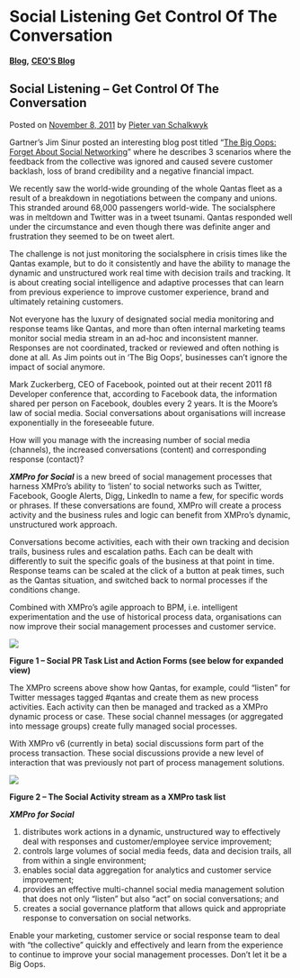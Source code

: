 # Social Listening Get Control Of The Conversation

[**Blog**](https://xmpro.com/category/blog/)**,** [**CEO'S Blog**](https://xmpro.com/category/blog/pieter-blog/)

## Social Listening – Get Control Of The Conversation

Posted on [November 8, 2011](https://xmpro.com/social-listening-get-control-of-the-conversation/) by [Pieter van Schalkwyk](https://xmpro.com/author/pietervs/)

Gartner’s Jim Sinur posted an interesting blog post titled “[The Big Oops: Forget About Social Networking](http://blogs.gartner.com/jim\_sinur/2011/10/30/the-big-oops-forget-about-social-networking/)” where he describes 3 scenarios where the feedback from the collective was ignored and caused severe customer backlash, loss of brand credibility and a negative financial impact.

We recently saw the world-wide grounding of the whole Qantas fleet as a result of a breakdown in negotiations between the company and unions. This stranded around 68,000 passengers world-wide. The socialsphere was in meltdown and Twitter was in a tweet tsunami. Qantas responded well under the circumstance and even though there was definite anger and frustration they seemed to be on tweet alert.

The challenge is not just monitoring the socialsphere in crisis times like the Qantas example, but to do it consistently and have the ability to manage the dynamic and unstructured work real time with decision trails and tracking. It is about creating social intelligence and adaptive processes that can learn from previous experience to improve customer experience, brand and ultimately retaining customers.

Not everyone has the luxury of designated social media monitoring and response teams like Qantas, and more than often internal marketing teams monitor social media stream in an ad-hoc and inconsistent manner. Responses are not coordinated, tracked or reviewed and often nothing is done at all. As Jim points out in ‘The Big Oops’, businesses can’t ignore the impact of social anymore.

Mark Zuckerberg, CEO of Facebook, pointed out at their recent 2011 f8 Developer conference that, according to Facebook data, the information shared per person on Facebook, doubles every 2 years. It is the Moore’s law of social media. Social conversations about organisations will increase exponentially in the foreseeable future.

How will you manage with the increasing number of social media (channels), the increased conversations (content) and corresponding response (contact)?

_**XMPro for Social**_ is a new breed of social management processes that harness XMPro’s ability to ‘listen’ to social networks such as Twitter, Facebook, Google Alerts, Digg, LinkedIn to name a few, for specific words or phrases. If these conversations are found, XMPro will create a process activity and the business rules and logic can benefit from XMPro’s dynamic, unstructured work approach.

Conversations become activities, each with their own tracking and decision trails, business rules and escalation paths. Each can be dealt with differently to suit the specific goals of the business at that point in time. Response teams can be scaled at the click of a button at peak times, such as the Qantas situation, and switched back to normal processes if the conditions change.

Combined with XMPro’s agile approach to BPM, i.e. intelligent experimentation and the use of historical process data, organisations can now improve their social management processes and customer service.

[![](https://xmpro.com/wp-content/uploads/2011/11/xmpro6socialtweet.png)](https://xmpro.com/wp-content/uploads/2011/11/xmpro6socialtweet.png)

**Figure 1 – Social PR Task List and Action Forms (see below for expanded view)**

The XMPro screens above show how Qantas, for example, could “listen” for Twitter messages tagged  #qantas and create them as new process activities. Each activity can then be managed and tracked as a XMPro dynamic process or case. These social channel messages (or aggregated into message groups) create fully managed social processes.

With XMPro v6 (currently in beta) social discussions form part of the process transaction. These social discussions provide a new level of interaction that was previously not part of process management solutions.

[![](https://xmpro.com/wp-content/uploads/2011/11/social\_office\_zoom2.png)](https://xmpro.com/wp-content/uploads/2011/11/social\_office\_zoom2.png)

**Figure 2 – The Social Activity stream as a XMPro task list**

_**XMPro for Social**_

1. distributes work actions in a dynamic, unstructured way to effectively deal with responses and  customer/employee service improvement;
2. controls large volumes of social media feeds, data and decision trails, all from within a single environment;
3. enables social data aggregation for analytics and customer service improvement;
4. provides an effective multi-channel social media management solution that does not only “listen” but also “act” on social conversations; and
5. creates a social governance platform that allows quick and appropriate response to conversation on social networks.

Enable your marketing, customer service or social response team to deal with “the collective” quickly and effectively and learn from the experience to continue to improve your social management processes. Don’t let it be a Big Oops.

